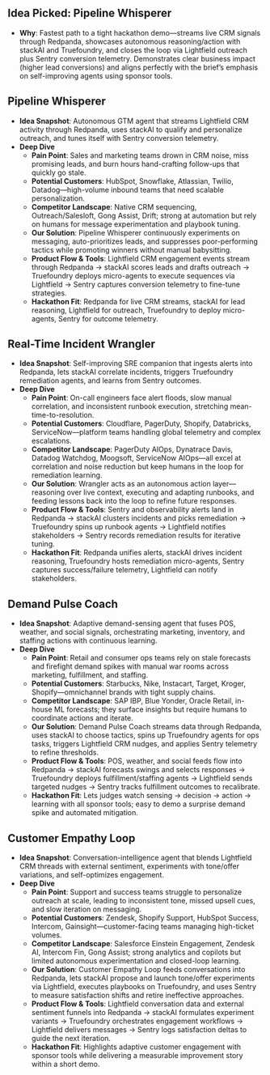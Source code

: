## Idea Picked: Pipeline Whisperer
- **Why**: Fastest path to a tight hackathon demo—streams live CRM signals through Redpanda, showcases autonomous reasoning/action with stackAI and Truefoundry, and closes the loop via Lightfield outreach plus Sentry conversion telemetry. Demonstrates clear business impact (higher lead conversions) and aligns perfectly with the brief’s emphasis on self-improving agents using sponsor tools.

## Pipeline Whisperer
- **Idea Snapshot**: Autonomous GTM agent that streams Lightfield CRM activity through Redpanda, uses stackAI to qualify and personalize outreach, and tunes itself with Sentry conversion telemetry.
- **Deep Dive**
  - **Pain Point**: Sales and marketing teams drown in CRM noise, miss promising leads, and burn hours hand-crafting follow-ups that quickly go stale.
  - **Potential Customers**: HubSpot, Snowflake, Atlassian, Twilio, Datadog—high-volume inbound teams that need scalable personalization.
  - **Competitor Landscape**: Native CRM sequencing, Outreach/Salesloft, Gong Assist, Drift; strong at automation but rely on humans for message experimentation and playbook tuning.
  - **Our Solution**: Pipeline Whisperer continuously experiments on messaging, auto-prioritizes leads, and suppresses poor-performing tactics while promoting winners without manual babysitting.
  - **Product Flow & Tools**: Lightfield CRM engagement events stream through Redpanda → stackAI scores leads and drafts outreach → Truefoundry deploys micro-agents to execute sequences via Lightfield → Sentry captures conversion telemetry to fine-tune strategies.
  - **Hackathon Fit**: Redpanda for live CRM streams, stackAI for lead reasoning, Lightfield for outreach, Truefoundry to deploy micro-agents, Sentry for outcome telemetry.

## Real-Time Incident Wrangler
- **Idea Snapshot**: Self-improving SRE companion that ingests alerts into Redpanda, lets stackAI correlate incidents, triggers Truefoundry remediation agents, and learns from Sentry outcomes.
- **Deep Dive**
  - **Pain Point**: On-call engineers face alert floods, slow manual correlation, and inconsistent runbook execution, stretching mean-time-to-resolution.
  - **Potential Customers**: Cloudflare, PagerDuty, Shopify, Databricks, ServiceNow—platform teams handling global telemetry and complex escalations.
  - **Competitor Landscape**: PagerDuty AIOps, Dynatrace Davis, Datadog Watchdog, Moogsoft, ServiceNow AIOps—all excel at correlation and noise reduction but keep humans in the loop for remediation learning.
  - **Our Solution**: Wrangler acts as an autonomous action layer—reasoning over live context, executing and adapting runbooks, and feeding lessons back into the loop to refine future responses.
  - **Product Flow & Tools**: Sentry and observability alerts land in Redpanda → stackAI clusters incidents and picks remediation → Truefoundry spins up runbook agents → Lightfield notifies stakeholders → Sentry records remediation results for iterative tuning.
  - **Hackathon Fit**: Redpanda unifies alerts, stackAI drives incident reasoning, Truefoundry hosts remediation micro-agents, Sentry captures success/failure telemetry, Lightfield can notify stakeholders.

## Demand Pulse Coach
- **Idea Snapshot**: Adaptive demand-sensing agent that fuses POS, weather, and social signals, orchestrating marketing, inventory, and staffing actions with continuous learning.
- **Deep Dive**
  - **Pain Point**: Retail and consumer ops teams rely on stale forecasts and firefight demand spikes with manual war rooms across marketing, fulfillment, and staffing.
  - **Potential Customers**: Starbucks, Nike, Instacart, Target, Kroger, Shopify—omnichannel brands with tight supply chains.
  - **Competitor Landscape**: SAP IBP, Blue Yonder, Oracle Retail, in-house ML forecasts; they surface insights but require humans to coordinate actions and iterate.
  - **Our Solution**: Demand Pulse Coach streams data through Redpanda, uses stackAI to choose tactics, spins up Truefoundry agents for ops tasks, triggers Lightfield CRM nudges, and applies Sentry telemetry to refine thresholds.
  - **Product Flow & Tools**: POS, weather, and social feeds flow into Redpanda → stackAI forecasts swings and selects responses → Truefoundry deploys fulfillment/staffing agents → Lightfield sends targeted nudges → Sentry tracks fulfillment outcomes to recalibrate.
  - **Hackathon Fit**: Lets judges watch sensing → decision → action → learning with all sponsor tools; easy to demo a surprise demand spike and automated mitigation.

## Customer Empathy Loop
- **Idea Snapshot**: Conversation-intelligence agent that blends Lightfield CRM threads with external sentiment, experiments with tone/offer variations, and self-optimizes engagement.
- **Deep Dive**
  - **Pain Point**: Support and success teams struggle to personalize outreach at scale, leading to inconsistent tone, missed upsell cues, and slow iteration on messaging.
  - **Potential Customers**: Zendesk, Shopify Support, HubSpot Success, Intercom, Gainsight—customer-facing teams managing high-ticket volumes.
  - **Competitor Landscape**: Salesforce Einstein Engagement, Zendesk AI, Intercom Fin, Gong Assist; strong analytics and copilots but limited autonomous experimentation and closed-loop learning.
  - **Our Solution**: Customer Empathy Loop feeds conversations into Redpanda, lets stackAI propose and launch tone/offer experiments via Lightfield, executes playbooks on Truefoundry, and uses Sentry to measure satisfaction shifts and retire ineffective approaches.
  - **Product Flow & Tools**: Lightfield conversation data and external sentiment funnels into Redpanda → stackAI formulates experiment variants → Truefoundry orchestrates engagement workflows → Lightfield delivers messages → Sentry logs satisfaction deltas to guide the next iteration.
  - **Hackathon Fit**: Highlights adaptive customer engagement with sponsor tools while delivering a measurable improvement story within a short demo.
